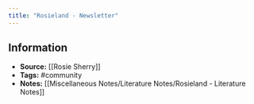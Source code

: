 ```yaml
---
title: "Rosieland - Newsletter"
---
```

## Information
- **Source:** [[Rosie Sherry]]
- **Tags:** #community 
- **Notes:** [[Miscellaneous Notes/Literature Notes/Rosieland - Literature Notes]]
